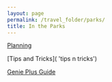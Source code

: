 ```yaml
---
layout: page
permalink: /travel_folder/parks/
title: In the Parks
---
```

[Planning](https://stuartmonro.github.io/travel_folder/parkplanning 'plan plan plan')

[Tips and Tricks]( 'tips n tricks')

[Genie Plus Guide]( 'G+')